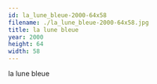 ```yaml
---
id: la_lune_bleue-2000-64x58
filename: ./la_lune_bleue-2000-64x58.jpg
title: la lune bleue
year: 2000
height: 64
width: 58
---
```


la lune bleue